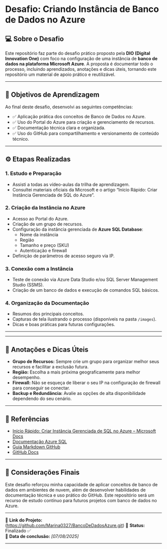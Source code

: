 # Desafio: Criando Instância de Banco de Dados no Azure

## 💻 Sobre o Desafio

Este repositório faz parte do desafio prático proposto pela **DIO (Digital Innovation One)** com foco na configuração de uma instância de **banco de dados na plataforma Microsoft Azure**. A proposta é documentar todo o processo, incluindo aprendizados, anotações e dicas úteis, tornando este repositório um material de apoio prático e reutilizável.

---

## 🎯 Objetivos de Aprendizagem

Ao final deste desafio, desenvolvi as seguintes competências:

- ✅ Aplicação prática dos conceitos de Banco de Dados no Azure.
- ✅ Uso do Portal do Azure para criação e gerenciamento de recursos.
- ✅ Documentação técnica clara e organizada.
- ✅ Uso do GitHub para compartilhamento e versionamento de conteúdo técnico.

---

## ⚙️ Etapas Realizadas

### 1. Estudo e Preparação
- Assisti a todas as vídeo-aulas da trilha de aprendizagem.
- Consultei materiais oficiais da Microsoft e o artigo “Início Rápido: Criar Instância Gerenciada de SQL do Azure”.

### 2. Criação da Instância no Azure
- Acesso ao Portal do Azure.
- Criação de um grupo de recursos.
- Configuração da instância gerenciada de **Azure SQL Database**:
  - Nome da instância
  - Região
  - Tamanho e preço (SKU)
  - Autenticação e firewall
- Definição de parâmetros de acesso seguro via IP.

### 3. Conexão com a Instância
- Teste de conexão via Azure Data Studio e/ou SQL Server Management Studio (SSMS).
- Criação de um banco de dados e execução de comandos SQL básicos.

### 4. Organização da Documentação
- Resumos dos principais conceitos.
- Capturas de tela ilustrando o processo (disponíveis na pasta `/images`).
- Dicas e boas práticas para futuras configurações.

---

---

## 🧠 Anotações e Dicas Úteis

- **Grupo de Recursos:** Sempre crie um grupo para organizar melhor seus recursos e facilitar a exclusão futura.
- **Região:** Escolha a mais próxima geograficamente para melhor desempenho.
- **Firewall:** Não se esqueça de liberar o seu IP na configuração de firewall para conseguir se conectar.
- **Backup e Redundância:** Avalie as opções de alta disponibilidade dependendo do seu cenário.

---

## 🔗 Referências

- [Início Rápido: Criar Instância Gerenciada de SQL no Azure – Microsoft Docs](https://learn.microsoft.com/pt-br/azure/azure-sql/managed-instance/quickstart-create-instance)
- [Documentação Azure SQL](https://learn.microsoft.com/pt-br/azure/azure-sql/)
- [Guia Markdown GitHub](https://guides.github.com/features/mastering-markdown/)
- [GitHub Docs](https://docs.github.com/)

---

## 🚀 Considerações Finais

Este desafio reforçou minha capacidade de aplicar conceitos de banco de dados em ambientes de nuvem, além de desenvolver habilidades de documentação técnica e uso prático do GitHub. Este repositório será um recurso de estudo contínuo para futuros projetos com banco de dados no Azure.

---

📎 **Link do Projeto:** (https://github.com/Marina0327/BancoDeDadosAzure.git) 
📌 **Status:** Finalizado ✅  
📅 **Data de conclusão:** _[07/08/2025]_

---


